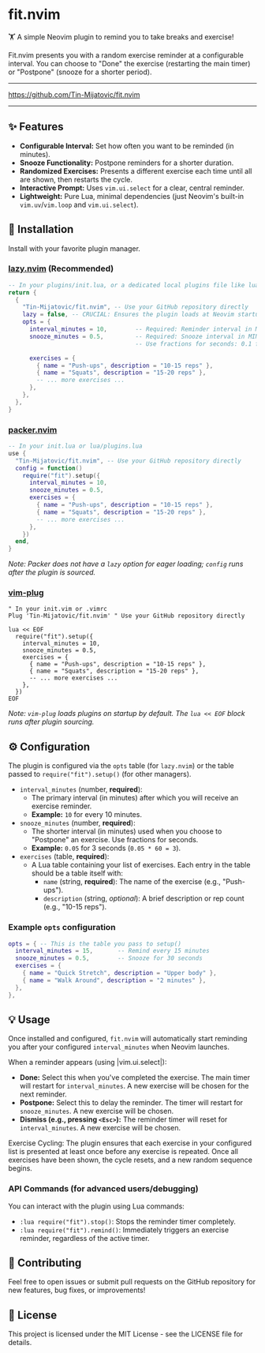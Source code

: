# fit.nvim

🏋️ A simple Neovim plugin to remind you to take breaks and exercise!

Fit.nvim presents you with a random exercise reminder at a configurable interval. You can choose to "Done" the exercise (restarting the main timer) or "Postpone" (snooze for a shorter period).

---

<https://github.com/Tin-Mijatovic/fit.nvim>

---

## ✨ Features

* **Configurable Interval:** Set how often you want to be reminded (in minutes).
* **Snooze Functionality:** Postpone reminders for a shorter duration.
* **Randomized Exercises:** Presents a different exercise each time until all are shown, then restarts the cycle.
* **Interactive Prompt:** Uses `vim.ui.select` for a clear, central reminder.
* **Lightweight:** Pure Lua, minimal dependencies (just Neovim's built-in `vim.uv`/`vim.loop` and `vim.ui.select`).

## 🚀 Installation

Install with your favorite plugin manager.

### [lazy.nvim](https://github.com/folke/lazy.nvim) (Recommended)

```lua
-- In your plugins/init.lua, or a dedicated local plugins file like lua/config/plugins/fit.lua
return {
  {
    "Tin-Mijatovic/fit.nvim", -- Use your GitHub repository directly
    lazy = false, -- CRUCIAL: Ensures the plugin loads at Neovim startup.
    opts = {
      interval_minutes = 10,        -- Required: Reminder interval in MINUTES (e.g., 10 minutes)
      snooze_minutes = 0.5,         -- Required: Snooze interval in MINUTES (e.g., 0.5 minutes = 30 seconds)
                                    -- Use fractions for seconds: 0.1 for 6s, 0.05 for 3s etc.

      exercises = {
        { name = "Push-ups", description = "10-15 reps" },
        { name = "Squats", description = "15-20 reps" },
        -- ... more exercises ...
      },
    },
  },
}
```

### [packer.nvim](https://github.com/wbthomason/packer.nvim)

```lua
-- In your init.lua or lua/plugins.lua
use {
  "Tin-Mijatovic/fit.nvim", -- Use your GitHub repository directly
  config = function()
    require("fit").setup({
      interval_minutes = 10,
      snooze_minutes = 0.5,
      exercises = {
        { name = "Push-ups", description = "10-15 reps" },
        { name = "Squats", description = "15-20 reps" },
        -- ... more exercises ...
      },
    })
  end,
}
```

*Note: Packer does not have a `lazy` option for eager loading; `config` runs after the plugin is sourced.*

### [vim-plug](https://github.com/junegunn/vim-plug)

```vim
" In your init.vim or .vimrc
Plug 'Tin-Mijatovic/fit.nvim' " Use your GitHub repository directly

lua << EOF
  require("fit").setup({
    interval_minutes = 10,
    snooze_minutes = 0.5,
    exercises = {
      { name = "Push-ups", description = "10-15 reps" },
      { name = "Squats", description = "15-20 reps" },
      -- ... more exercises ...
    },
  })
EOF
```

*Note: `vim-plug` loads plugins on startup by default. The `lua << EOF` block runs after plugin sourcing.*

## ⚙️ Configuration

The plugin is configured via the `opts` table (for `lazy.nvim`) or the table passed to `require("fit").setup()` (for other managers).

* `interval_minutes` (number, **required**):
  * The primary interval (in minutes) after which you will receive an exercise reminder.
  * **Example:** `10` for every 10 minutes.
* `snooze_minutes` (number, **required**):
  * The shorter interval (in minutes) used when you choose to "Postpone" an exercise. Use fractions for seconds.
  * **Example:** `0.05` for 3 seconds (`0.05 * 60 = 3`).
* `exercises` (table, **required**):
  * A Lua table containing your list of exercises. Each entry in the table should be a table itself with:
    * `name` (string, **required**): The name of the exercise (e.g., "Push-ups").
    * `description` (string, *optional*): A brief description or rep count (e.g., "10-15 reps").

### Example `opts` configuration

```lua
opts = { -- This is the table you pass to setup()
  interval_minutes = 15,       -- Remind every 15 minutes
  snooze_minutes = 0.5,        -- Snooze for 30 seconds
  exercises = {
    { name = "Quick Stretch", description = "Upper body" },
    { name = "Walk Around", description = "2 minutes" },
  },
},
```

## 💡 Usage

Once installed and configured, `fit.nvim` will automatically start reminding you after your configured `interval_minutes` when Neovim launches.

When a reminder appears (using |vim.ui.select|):

* **Done:** Select this when you've completed the exercise. The main timer
    will restart for `interval_minutes`. A new exercise will be chosen for
    the next reminder.
* **Postpone:** Select this to delay the reminder. The timer will restart
    for `snooze_minutes`. A new exercise will be chosen.
* **Dismiss (e.g., pressing `<Esc>`):** The reminder timer will reset for
    `interval_minutes`. A new exercise will be chosen.

Exercise Cycling:
The plugin ensures that each exercise in your configured list is presented
at least once before any exercise is repeated. Once all exercises have been
shown, the cycle resets, and a new random sequence begins.

### API Commands (for advanced users/debugging)

You can interact with the plugin using Lua commands:

* `:lua require("fit").stop()`: Stops the reminder timer completely.
* `:lua require("fit").remind()`: Immediately triggers an exercise reminder, regardless of the active timer.

## 🤝 Contributing

Feel free to open issues or submit pull requests on the GitHub repository for new features, bug fixes, or improvements!

## 📄 License

This project is licensed under the MIT License - see the LICENSE file for details.
